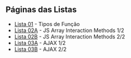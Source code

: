 ## Páginas das Listas

- [Lista 01](https://arturmsoares.github.io/Projeto-Front-End-Web-JavaScript/Lista01/) - Tipos de Função
- [Lista 02A](https://arturmsoares.github.io/Projeto-Front-End-Web-JavaScript/Lista02A/) - JS Array Interaction Methods 1/2
- [Lista 02B](https://arturmsoares.github.io/Projeto-Front-End-Web-JavaScript/Lista02B/) - JS Array Interaction Methods 2/2
- [Lista 03A](https://arturmsoares.github.io/Projeto-Front-End-Web-JavaScript/Lista03A/) - AJAX 1/2
- [Lista 03B](https://arturmsoares.github.io/Projeto-Front-End-Web-JavaScript/Lista03B/) - AJAX 2/2
